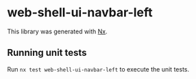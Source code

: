 # web-shell-ui-navbar-left

This library was generated with [Nx](https://nx.dev).

## Running unit tests

Run `nx test web-shell-ui-navbar-left` to execute the unit tests.
